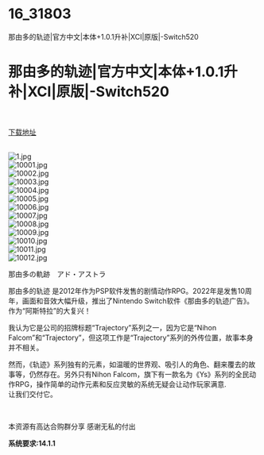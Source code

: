 # 16_31803
那由多的轨迹|官方中文|本体+1.0.1升补|XCI|原版|-Switch520
# 那由多的轨迹|官方中文|本体+1.0.1升补|XCI|原版|-Switch520
 <br/></br>
[下载地址](https://www.switch520.cc/article/31803 "下载地址")
<br/></br>

<p><img title="1.jpg" src="https://www.switch520.cc/muke_img/2022_05_26_5ec0f506fe12b.jpg" alt="1.jpg"><br>
<img title="10001.jpg" src="https://www.switch520.cc/muke_img/2022_05_26_69f5947d02427.jpg" alt="10001.jpg"><br>
<img title="10002.jpg" src="https://www.switch520.cc/muke_img/2022_05_26_56fa9d82aeb37.jpg" alt="10002.jpg"><br>
<img title="10003.jpg" src="https://www.switch520.cc/muke_img/2022_05_26_e61507e9011a0.jpg" alt="10003.jpg"><br>
<img title="10004.jpg" src="https://www.switch520.cc/muke_img/2022_05_26_b2a4a15f438cb.jpg" alt="10004.jpg"><br>
<img title="10005.jpg" src="https://www.switch520.cc/muke_img/2022_05_26_122f25755636d.jpg" alt="10005.jpg"><br>
<img title="10006.jpg" src="https://www.switch520.cc/muke_img/2022_05_26_f9ca7c0bf7876.jpg" alt="10006.jpg"><br>
<img title="10007.jpg" src="https://www.switch520.cc/muke_img/2022_05_26_4d0f18b0b87ad.jpg" alt="10007.jpg"><br>
<img title="10008.jpg" src="https://www.switch520.cc/muke_img/2022_05_26_4668a00ab43dd.jpg" alt="10008.jpg"><br>
<img title="10009.jpg" src="https://www.switch520.cc/muke_img/2022_05_26_4fb773a6f36a2.jpg" alt="10009.jpg"><br>
<img title="10010.jpg" src="https://www.switch520.cc/muke_img/2022_05_26_a48b99467f7db.jpg" alt="10010.jpg"><br>
<img title="10011.jpg" src="https://www.switch520.cc/muke_img/2022_05_26_e659de9e2b039.jpg" alt="10011.jpg"><br>
<img title="10012.jpg" src="https://www.switch520.cc/muke_img/2022_05_26_ebdd0c0f8b5b2.jpg" alt="10012.jpg"></p>
<p>那由多の軌跡　アド・アストラ</p>
<p>那由多的轨迹 是2012年作为PSP软件发售的剧情动作RPG。2022年是发售10周年，画面和音效大幅升级，推出了Nintendo Switch软件《那由多的轨迹广告》。作为“阿斯特拉”的大复兴！</p>
<p>我认为它是公司的招牌标题“Trajectory”系列之一，因为它是“Nihon Falcom”和“Trajectory”，但这项工作是“Trajectory”系列的外传位置，故事本身并不相关。</p>
<p>然而，《轨迹》系列独有的元素，如温暖的世界观、吸引人的角色、翻来覆去的故事等，仍然存在。另外只有Nihon Falcom，旗下有一款名为《Ys》系列的全民动作RPG，操作简单的动作元素和反应灵敏的系统无疑会让动作玩家满意.<br>
让我们交付它。</p>
<p>&nbsp;</p>
<p>本资源有高达合购群分享 感谢无私的付出</p>
<p><strong>系统要求:14.1.1</strong></p>



